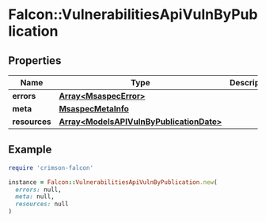 # Falcon::VulnerabilitiesApiVulnByPublication

## Properties

| Name | Type | Description | Notes |
| ---- | ---- | ----------- | ----- |
| **errors** | [**Array&lt;MsaspecError&gt;**](MsaspecError.md) |  | [optional] |
| **meta** | [**MsaspecMetaInfo**](MsaspecMetaInfo.md) |  |  |
| **resources** | [**Array&lt;ModelsAPIVulnByPublicationDate&gt;**](ModelsAPIVulnByPublicationDate.md) |  |  |

## Example

```ruby
require 'crimson-falcon'

instance = Falcon::VulnerabilitiesApiVulnByPublication.new(
  errors: null,
  meta: null,
  resources: null
)
```

